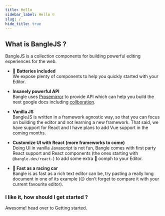 ```yaml
---
title: Hello
sidebar_label: Hello ☺️
slug: /
hide_title: true
---
```


## What is BangleJS ?

BangleJS is a collection components for building powerful editing experiences for the web.

- :battery: **Batteries included**  
  We expose plenty of components to help you quickly started with your Editor.

- **Insanely powerful API**  
  Bangle uses [Prosemirror](https://prosemirror.net/) to provide API which can help you build the next google docs including [collboration](https://prosemirror.net/examples/collab/#edit-Example).

- **Vanilla JS**  
  BangleJS is written in a framework agnostic way, so that you can focus on building the editor and not learning a new framework. That said, we have support for React and I have plans to add Vue support in the coming months.

- **Customize UI with React (more frameworks to come)**  
  Doing UI in vanilla Javascript is not fun, Bangle comes with first party React support and React components (the ones starting with `@bangle.dev/react-`) to add some extra :nail_care: oomph to your Editor.

- **:car: Fast as a racing car**  
  Bangle is as fast as a rich text editor can be, try pasting a really long document in one of its example (:wink: don't forget to compare it with your current favourite editor).

<!-- ## Why should I use it ?

## How does it compare with ?

Before I jump into nitty gritty, please know that BangleJS is in **beta** stage and if you are looking for a more mature product, the libraries below will help. But hey, do give BangleJS a try.

- **[Quill](https://quilljs.com/):**

- **[Editor.js](https://editorjs.io/):**

- **[Slate](https://github.com/ianstormtaylor/slate):**

- **[DraftJS](https://draftjs.org/):** -->

### I like it, how should I get started ?

Awesome! head over to Getting started.

<!-- :gift_heart:

Understanding Bangle
In this guide we will be creating a basic editor WSYIWG editor with vanilla JS. The concepts mentioned will also help you when using Bangle with your favourite framework.

Brief#
BangleJS is a library for building powerful text editing experiences for the web. It uses a library called Prosemirror to interface with the contentEditable DOM. Prosemirror is an amazing library, after trying other libraries (slatejs, quilljs, editor.js) I setting with Prosemirror because:

Expressiveness: Other libraries are happy to state that you can build the next google docs with them, but fail to deliver on it. After spending couple of months with Prosemirror, I was clear that the choices the library has made, do infact allow for building powerful editors like google docs or dropbox paper.

Right abstractions: Prosemirror allows

Documentation & Community: Prosemirror has great documentation and their community forums are very helpful.

Collaboration: Live collaboration comes baked in with Prosemirror.

This blog post by Prosemirror's author does a great job on explaining some aspects of it.

Let us understand a basic editor with Bangle and along with that learn a couple of core concepts.

Configuring#
To create an Editor instance you should setup your code like:

As you noticed above, to create an Editor you need to have the following -->
